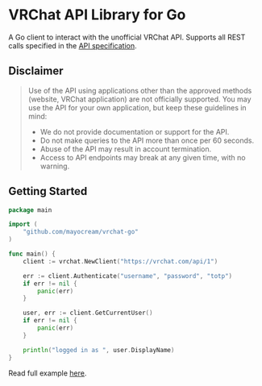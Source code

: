 # VRChat API Library for Go

A Go client to interact with the unofficial VRChat API. Supports all REST calls specified in the [API specification](https://github.com/vrchatapi/specification).

## Disclaimer

> Use of the API using applications other than the approved methods (website, VRChat application) are not officially supported. You may use the API for your own application, but keep these guidelines in mind:
> * We do not provide documentation or support for the API.
> * Do not make queries to the API more than once per 60 seconds.
> * Abuse of the API may result in account termination.
> * Access to API endpoints may break at any given time, with no warning.

## Getting Started

```go
package main

import (
	"github.com/mayocream/vrchat-go"
)

func main() {
	client := vrchat.NewClient("https://vrchat.com/api/1")

	err := client.Authenticate("username", "password", "totp")
	if err != nil {
		panic(err)
	}

	user, err := client.GetCurrentUser()
	if err != nil {
		panic(err)
	}

	println("logged in as ", user.DisplayName)
}
```

Read full example [here](examples/main.go).

